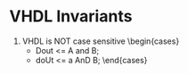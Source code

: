 # **VHDL Invariants**

1. VHDL is NOT case sensitive
\begin{cases}
    * Dout <= A and B;
    * doUt <= a AnD B; 
\end{cases}
